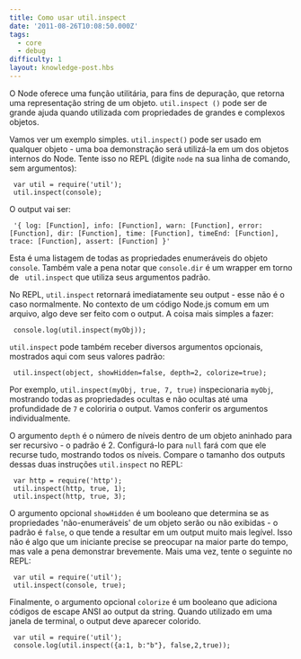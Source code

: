 ```yaml
---
title: Como usar util.inspect
date: '2011-08-26T10:08:50.000Z'
tags:
  - core
  - debug
difficulty: 1
layout: knowledge-post.hbs
---
```


<!-- Node provides a utility function, for debugging purposes, that returns a string representation of an object.  `util.inspect()` can be a true lifesaver while working with properties of large, complex objects. 

Let's provide a basic example. `util.inspect()` can be used on any object - a good demonstration will be one of Node's built-in objects.  Try this in the REPL (type `node` at your command line with no arguments):

     var util = require('util');
     util.inspect(console); -->
     
O Node oferece uma função utilitária, para fins de depuração, que retorna uma representação string de um objeto. `util.inspect ()` pode ser de grande ajuda quando utilizada com propriedades de grandes e complexos objetos.

Vamos ver um exemplo simples. `util.inspect()` pode ser usado em qualquer objeto - uma boa demonstração será utilizá-la em um dos objetos internos do Node. Tente isso no REPL (digite `node` na sua linha de comando, sem argumentos):

     var util = require('util');
     util.inspect(console);

<!-- The output will be:

     '{ log: [Function], info: [Function], warn: [Function], error: [Function], dir: [Function], time: [Function], timeEnd: [Function], trace: [Function], assert: [Function] }'
     
This is a listing of all the enumerable properties of the `console` object.  It is also worth noting that `console.dir` is a wrapper around `util.inspect` that uses its default arguments. -->

O output vai ser:

     '{ log: [Function], info: [Function], warn: [Function], error: [Function], dir: [Function], time: [Function], timeEnd: [Function], trace: [Function], assert: [Function] }'

Esta é uma listagem de todas as propriedades enumeráveis ​​do objeto `console`. Também vale a pena notar que `console.dir` é um wrapper em torno de ` util.inspect` que utiliza seus argumentos padrão.

<!-- In the REPL, `util.inspect` will immediately return its output - this is not usually the case.  In the context of normal Node.js code in a file, something must be done with the output.  The simplest thing to do:

     console.log(util.inspect(myObj));

`util.inspect` can also be passed several optional arguments, shown here with their defaults:

     util.inspect(object, showHidden=false, depth=2, colorize=true); -->

No REPL, `util.inspect` retornará imediatamente seu output - esse não é o caso normalmente. No contexto de um código Node.js comum em um arquivo, algo deve ser feito com o output. A coisa mais simples a fazer:

     console.log(util.inspect(myObj));

`util.inspect` pode também receber diversos argumentos opcionais, mostrados aqui com seus valores padrão:

     util.inspect(object, showHidden=false, depth=2, colorize=true);

<!--
For example, `util.inspect(myObj, true, 7, true)` would inspect `myObj`, showing all the hidden and non-hidden properties up to a depth of `7` and colorize the output.  Let's go over the arguments individually.

The `depth` argument is the number of levels deep into a nested object to recurse - it defaults to 2.  Setting it to `null` will cause it to recurse 'all the way', showing every level.  Compare the (size of) the outputs of these two `util.inspect` statements in the REPL:

     var http = require('http');
     util.inspect(http, true, 1);
     util.inspect(http, true, 3); -->

Por exemplo, `util.inspect(myObj, true, 7, true)` inspecionaria `myObj`, mostrando todas as propriedades ocultas e não ocultas até uma profundidade de `7` e coloriria o output. Vamos conferir os argumentos individualmente.

O argumento `depth` é o número de níveis dentro de um objeto aninhado para ser recursivo - o padrão é 2. Configurá-lo para `null` fará com que ele recurse tudo, mostrando todos os níveis. Compare o tamanho dos outputs dessas duas instruções `util.inspect` no REPL:

     var http = require('http');
     util.inspect(http, true, 1);
     util.inspect(http, true, 3);

<!-- The optional argument `showHidden` is a boolean that determines whether or not the 'non-enumerable' properties of an object will be displayed - it defaults to `false`, which tends to result in vastly more readable output.  This isn't something a beginner needs to worry about most of the time, but it's worth demonstrating briefly.  Once more, try the following in the REPL:

     var util = require('util');
     util.inspect(console, true); -->

O argumento opcional `showHidden` é um booleano que determina se as propriedades 'não-enumeráveis' de um objeto serão ou não exibidas - o padrão é `false`, o que tende a resultar em um output muito mais legível. Isso não é algo que um iniciante precise se preocupar na maior parte do tempo, mas vale a pena demonstrar brevemente. Mais uma vez, tente o seguinte no REPL:

     var util = require('util');
     util.inspect(console, true);

<!-- Finally, the optional argument `colorize` is a boolean that adds ANSI escape codes to the string output. When logged to a terminal window, it should be pretty printed with colors.

     var util = require('util');
     console.log(util.inspect({a:1, b:"b"}, false,2,true)); -->

Finalmente, o argumento opcional `colorize` é um booleano que adiciona códigos de escape ANSI ao output da string. Quando utilizado em uma janela de terminal, o output deve aparecer colorido.

     var util = require('util');
     console.log(util.inspect({a:1, b:"b"}, false,2,true));
